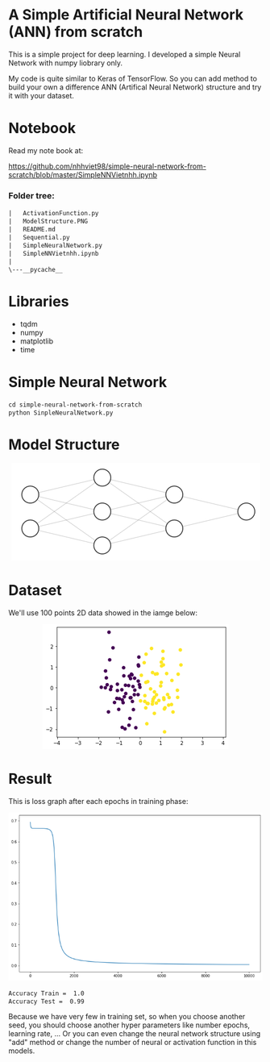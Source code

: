 # A Simple Artificial Neural Network (ANN) from scratch
This is a simple project for deep learning. I developed a simple Neural Network with numpy liobrary only.

My code is quite similar to Keras of TensorFlow. So you can add method to build your own a difference ANN (Artifical Neural Network) structure and try it with your dataset.

# Notebook

Read my note book at:

https://github.com/nhhviet98/simple-neural-network-from-scratch/blob/master/SimpleNNVietnhh.ipynb

### Folder tree:
```
|   ActivationFunction.py
|   ModelStructure.PNG
|   README.md
|   Sequential.py
|   SimpleNeuralNetwork.py
|   SimpleNNVietnhh.ipynb
|
\---__pycache__
```
# Libraries
- tqdm
- numpy
- matplotlib
- time

# Simple Neural Network
```
cd simple-neural-network-from-scratch
python SinpleNeuralNetwork.py
```

# Model Structure

<p align="center">
<img src="image/ModelStructure.PNG">
</p>

# Dataset

We'll use 100 points 2D data showed in the iamge below:

<p align="center">
<img src="image/data_point.png">
</p>

# Result

This is loss graph after each epochs in training phase:

<p align="center">
<img src="image/loss_graph.png">
</p>

```
Accuracy Train =  1.0
Accuracy Test =  0.99
```

 Because we have very few in training set, so when you choose another seed, you should choose another hyper parameters like number epochs, learning rate, ... Or you can even change the neural network structure using "add" method or change the number of neural or activation function in this models.

